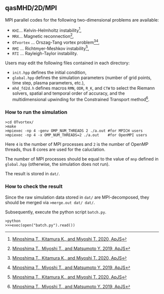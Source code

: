 ## qasMHD/2D/MPI
MPI parallel codes for the following two-dimensional problems are available:
- `KHI`... Kelvin-Helmholtz instability[^1],
- `MRX`... Magnetic reconnection[^2],
- `OTvortex` ... Orszag-Tang vortex problem[^1][^2],
- `RMI` ... Richtmyer-Meshkov instability[^1],
- `RTI` ... Rayleigh-Taylor instability.

Users may edit the following files contained in each directory:
- `init.hpp` defines the initial condition,
- `global.hpp` defines the simulation parameters (number of grid points, time step, plasma parameters, etc.),
- `mhd_fd2d.h` defines macros `RMN`, `ODR`, `R_K`, and `CTW` to select the Riemann solvers, spatial and temporal order of accuracy, and the multidimensional upwinding for the Constrained Transport method[^2].

### How to run the simulation
```
>cd OTvortex/
>make
>mpiexec -np 4 -genv OMP_NUM_THREADS 2 ./a.out #for MPICH users
>mpiexec -np 4 -x OMP_NUM_THREADS=2 ./a.out    #for OpenMPI users
```
Here `4` is the number of MPI processes and `2` is the number of OpenMP threads, thus 8 cores are used for the caluclation.

The number of MPI processes should be equal to the value of `mnp` defined in `global.hpp` (otherwise, the simulation does not run).

The result is stored in `dat/`.

### How to check the result
Since the raw simulation data stored in `dat/` are MPI-decomposed, they should be merged via `>merge.out dat/ dat/`.

Subsequently, execute the python script `batch.py`.
```
>python
>>>exec(open("batch.py").read())
```

[^1]: [Minoshima T., Kitamura K., and Miyoshi T. 2020, ApJS](https://iopscience.iop.org/article/10.3847/1538-4365/ab8aee/meta)
[^2]: [Minoshima T., Miyoshi T., and Matsumoto Y. 2019, ApJS](https://iopscience.iop.org/article/10.3847/1538-4365/ab1a36/meta)
